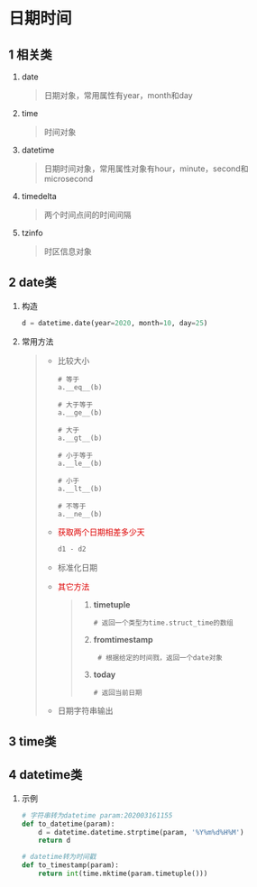 # 日期时间

## 1 相关类

1. date

   > 日期对象，常用属性有year，month和day

2. time

   > 时间对象

3. datetime

   > 日期时间对象，常用属性对象有hour，minute，second和microsecond

4. timedelta

   > 两个时间点间的时间间隔

5. tzinfo

   > 时区信息对象



## 2 date类

1. 构造

   ```python
   d = datetime.date(year=2020, month=10, day=25)
   ```

2. 常用方法

   > + 比较大小
   >
   >   ```shell
   >   # 等于
   >   a.__eq__(b)
   >   
   >   # 大于等于
   >   a.__ge__(b)
   >   
   >   # 大于
   >   a.__gt__(b)
   >   
   >   # 小于等于
   >   a.__le__(b)
   >   
   >   # 小于
   >   a.__lt__(b)
   >   
   >   # 不等于
   >   a.__ne__(b)
   >   ```
   >
   > + <font color="deep pink">获取两个日期相差多少天</font>
   >
   >   ```python
   >   d1 - d2
   >   ```
   >
   > + 标准化日期
   >
   > + <font color="deep pink">其它方法</font>
   >
   >   > 1. **timetuple**
   >   >
   >   >    ```shell
   >   >    # 返回一个类型为time.struct_time的数组
   >   >    ```
   >   >
   >   > 2. **fromtimestamp**
   >   >
   >   >    ```shell
   >   >     # 根据给定的时间戮，返回一个date对象
   >   >    ```
   >   >
   >   > 3. **today**
   >   >
   >   >    ```shell
   >   >    # 返回当前日期
   >   >    ```
   >
   > + 日期字符串输出



## 3 time类







## 4 datetime类

1. 示例

   ```python
   # 字符串转为datetime param:202003161155
   def to_datetime(param):
       d = datetime.datetime.strptime(param, '%Y%m%d%H%M')
       return d
   
   # datetime转为时间戳
   def to_timestamp(param):
       return int(time.mktime(param.timetuple()))
   ```

   